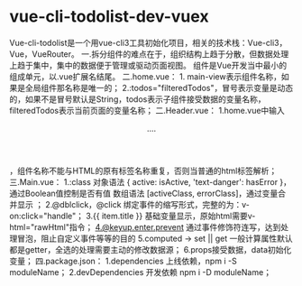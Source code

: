 # vue-cli-todolist-dev-vuex
Vue-cli-todolist是一个用vue-cli3工具初始化项目，相关的技术栈：Vue-cli3， Vue，VueRouter。
一.拆分组件的难点在于，组织结构上趋于分散，但数据处理上趋于集中，集中的数据便于管理或驱动页面视图。 组件是Vue开发当中最小的组成单元，以.vue扩展名结尾。
二.home.vue：
            1. main-view表示组件名称，如果是全局组件那名称是唯一的；
            2.:todos="filteredTodos"，冒号表示变量是动态的，如果不是冒号默认是String，todos表示子组件接受数据的变量名称，filteredTodos表示当前页面的变量名称；
二.Header.vue：
            1.home.vue中输入<header>....</header>，组件名称不能与HTML的原有标签名称重复，否则当普通的html标签解析；
三.Main.vue：
            1.:class
              对象语法 { active: isActive, 'text-danger': hasError }，通过Boolean值控制是否有值
              数组语法 [activeClass, errorClass]，通过变量合并显示 ；
            2.@dblclick，@click 绑定事件的缩写形式，完整的为：v-on:click="handle"；
            3.{{ item.title }} 基础变量显示，原始html需要v-html="rawHtml"指令；
            4.@keyup.enter.prevent 通过事件修饰符连写，达到处理冒泡，阻止自定义事件等等的目的
            5.computed -> set || get 一般计算属性默认都是getter，全选的处理需要主动的修改数据源；
            6.props接受数据，data初始化变量；
四.package.json：
            1.dependencies 上线依赖，npm i -S moduleName；
            2.devDependencies 开发依赖 npm i -D moduleName；
            
            
